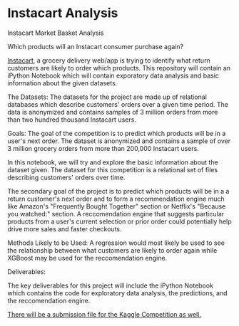 # Instacart Analysis

Instacart Market Basket Analysis

Which products will an Instacart consumer purchase again?

[Instacart](https://www.instacart.com), a grocery delivery web/app is trying to identify what return customers are likely to order which products. This repository will contain an iPython Notebook which will contain exporatory data analysis and basic information about the given datasets.

The Datasets:
The datasets for the project are made up of relational databases which describe customers' orders over a given time period. The data is anonymized and contains samples of 3 million orders from more than two hundred thousand Instacart users.

Goals:
The goal of the competition is to predict which products will be in a user's next order. The dataset is anonymized and contains a sample of over 3 million grocery orders from more than 200,000 Instacart users.

In this notebook, we will try and explore the basic information about the dataset given. The dataset for this competition is a relational set of files describing customers' orders over time.

The secondary goal of the project is to predict which products will be in a a return customer's next order and to form a recommendation engine much like Amazon's "Frequently Bought Together" section or Netflix's "Because you watched:" section. A reccomendation engine that suggests particular products from a user's current selection or prior order could potentially help drive more sales and faster checkouts.

Methods Likely to be Used: A regression would most likely be used to see the relationship between what customers are likely to order again while XGBoost may be used for the reccomendation engine.

Deliverables:

The key deliverables for this project will include the iPython Notebook which contains the code for exploratory data analysis, the predictions, and the reccomendation engine. 

[There will be a submission file for the Kaggle Competition as well.](https://www.kaggle.com/c/instacart-market-basket-analysis#evaluation)
